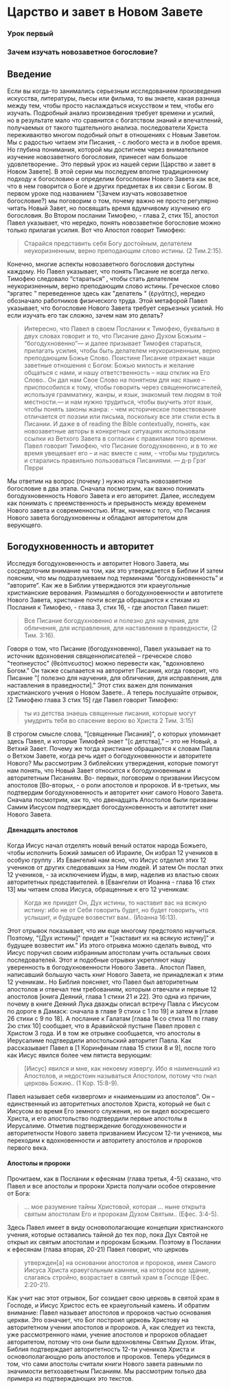 # Царство и завет в Новом Завете
### Урок первый
### Зачем изучать новозаветное богословие?

## Введение

Если вы когда-то занимались серьезным исследованием произведения искусства, литературы, пьесы или фильма, то вы знаете, какая разница между тем, чтобы просто наслаждаться искусством и тем, чтобы его изучать. Подробный анализ произведения требует времени и усилий, но в результате мало что сравнится с богатством знаний и впечатлений, получаемых от такого тщательного анализа.последователи Христа переживаютво многом подобный опыт в отношениях с Новым Заветом. Мы с радостью читаем эти Писания, - с любого места и в любое время. Но глубина понимания, которой мы достигнем через внимательное изучение новозаветного богословия, принесет нам большое удовлетворение..Это первый урок из нашей серии [Царство и завет в Новом Завете]. В этой серии мы последуем вполне традиционному подходу к богословию и определим богословии Нового Завета как все, что в нем говорится о Боге и других предметах в их связи с Богом. В первом уроке под названием "[Зачем изучать новозаветное богословие?) мы поговорим о том, почему важно не просто регулярно читать Новый Завет, но посвящать время вдумчивому изучению его богословия.Во Втором послании Тимофею, - глава 2, стих 15], апостол Павел указывает, что нередко, понять новозаветное богословие можно только прилагая усилия. Вот что Апостол говорит Тимофею:>Старайся представить себя Богу достойным, делателем неукоризненным, верно преподающим слово истины. (2 Тим.2:15).
>Конечно, многие аспекты новозаветного богословия доступны каждому. Но Павел указывает, что понять Писание не всегда легко. Тимофею следовало “стараться” , чтобы стать делателем неукоризненным, верно преподающим слово истины. Греческое слово “эргатес ” переведенное здесь как "делатель " (ἐργάτης), нередко обозначало работников физического труда. Этой метафорой Павел указывает, что богословие Нового Завета требует серьезных усилий. Но если изучать его так сложно, зачем нам это делать?>Интересно, что Павел в своем Послании к Тимофею, буквально в двух словах говорит и то, что Писание дано Духом Божьим – “богодухновенно”— и далее призывает Тимофея стараться, прилагать усилия, чтобы быть делателем неукоризненным, верно преподающим Божье Слово. Поистине Писание отражает наши заветные отношения с Богом: Божью милость и желание общаться с нами, и нашу ответственность – наш отклик на Его Слово.. Он дал нам Свое Слово на понятном для нас языке – приспособился к тому, чтобы говорить через священнописателей, используя грамматику, жанры, и язык, знакомый тем людям в той местности.— и нам нужно трудиться, чтобы выучить этот язык, чтобы понять законы жанра: - чем историческое повествование отличается от поэзии или письма, поскольку все эти стили есть в Писании. И даже в of reading the Bible contextually, понять, как новозаветные авторы в конкретных ситуациях использовали ссылки из Ветхого Завета в согласии с правилами того времени. Павел говорит Тимофею, что Писание богодухновенно, и в то же время увещевает его – и нас вместе с ним, - чтобы мы трудились и старались правильно пользоваться Писаниями. — д-р Грэг ПерриМы ответим на вопрос (почему ) нужно изучать новозаветное богословие в два этапа. Сначала посмотрим, как важно понимать богодухновенность Нового Завета и его авторитет. Далее, исследуем как понимать с преемственность и прерывность между временем Нового завета и современностью. Итак, начнем с того, что Писания Нового завета богодухновенны и обладают авторитетом для верующего.
 
## Богодухновенность и авторитет

Исследуя богодухновенность и авторитет Нового Завета, мы сосредоточим внимание на том, как это утверждается в Библии И затем поясним, что мы подразумеваем под терминами “богодухновенность” и “авторите”. Как же в Библии утверждаются эти краеугольные христианские верования.Размышляя о богодухновенности и автотитете Нового Завета, христиане почти всегда обращаются к стихам из Послания к Тимофею, - глава 3, стих 16, - где апостол Павел пишет:
>Все Писание богодухновенно и полезно для научения, для обличения, для исправления, для наставления в праведности, (2 Тим. 3:16).
Говоря о том, что Писание (богодухновенно), Павел указывает на то источник вдохновения священнописателей – греческое слово "теопнеустос" (θεόπνευστος) можно перевести как, "вдохновлено Богом." Он также ссылаается на авторитет Писания, когда говорит, что Писание "[ полезно для научения, для обличения, для исправления, для наставления в праведности]." Этот стих важен для понимания христианского учения о Новом Завете..А теперь послушайте отрывок, [2 Тимофею глава 3 стих 15] где Павел говорит Тимофею:

>ты из детства знаешь священные писания, которые могут умудрить тебя во спасение верою во Христа 2 Тим. 3:15)
В строгом смысле слова, "[священные Писания]", о которых упоминает здесь Павел, и которые Тимофей знает "[с детства]," – это не Новый, а Ветхий Завет. Почему же тогда христиане обращаются к словам Павла о Ветхом Завете, когда речь идет о богодухновенности и авторитете Нового?Мы рассмотрим 3 библейских утверждения, которые помогут нам понять, что Новый Завет относится к богодухновенным и авторитетным Писаниям. Во- первых, поговорим о призвании Иисусом апостолов [Во-вторых, - о роли апостолов и пророков. И в-третьих, мы подтвердим богодухновенность и авторитет книг самого Нового Завета. Сначала посмотрим, как то, что двенадцать Апостолов были призваны Самим Иисусом подтверждает богосдухновенность и автотитет книг Нового Завета.

#### Двенадцать апостолов

Когда Иисус начал отделять новый веный остаток народа Божьего, чтобы исполнить Божий замысел об Израиле, Он избрал 12 учеников в особую группу . Из Евангелий нам ясно, что Иисус отделил этих 12 учеников от других следовавших за Ним людей. И затем Он послал этих 12 учеников, - за исключением Иуды, в мир, наделив из властью своих авторитетных представителей.в [Евангелии от Иоанна - глава 16 стих 13] мы читаем слова Иисуса, обращенные к его 12 ученикам:
>Когда же приидет Он, Дух истины, то наставит вас на всякую истину: ибо не от Себя говорить будет, но будет говорить, что услышит, и будущее возвестит вам.. (Иоанна 16:13).
Этот отрывок показывает, что им еще многому предстояло научиться. Поэтому, "[Дух истины]" придет и "[наставит их на всякую истину]" и будущее возвестит им." Из этого отрывка можно сделать вывод, что Иисус поручил своим избранным апостолам учить остальных своих последователей. Этот и подобные отрывки укрепляют нашу уверенность в богодухновенности Нового Завета..Апостол Павел, написавший большую часть книг Нового Завета, не принадлежал к этим 12 ученикам.. Но Библия поясняет, что Павел был авторитетным апостолов и отвечал тем требованиям, которым отвечали и первые 12 апостолов [книга Деяний, глава 1 стихи 21 и 22]. Это одна из причин, почему в книге Деяний Лука дважды описал встречу Павла с Иисусом по дороге в Дамаск: сначала в главе 9 стихи с 1 по 19] и затем в [главе 26 стихи с 9 по 18]. А послание к Галатам [глава 1я со стиха 11 по главу 2ю стих 10] сообщает, что в Аравийской пустыне Павел провел с Христом 3 года. И в том же отрывке сообщается, что апостолы в Иерусалиме подтвердили апостольский авторитет Павла.Как рассказывает Павел в [1 Коринфянам глава 15 стихи 8 и 9], после того как Иисус явился более чем пятиста верующим:

>[Иисус) явился и мне, как некоему извергу.Ибо я наименьший из Апостолов, и недостоин называться Апостолом, потому что гнал церковь Божию.. (1 Кор. 15:8-9).
Павел называет себя «извергом» и «наименьшим из апостолов". Он – единственный из авторитетных апостолов Христа, который не был с Иисусом во время Его земного служения, но он видел воскресшего Христа, и его апостольство подтвердили первые апостолы в Иерусалиме.Отметив подтверждение богодухновенности и авторитетности Нового завета призванием Иисусом 12-ти учеников, мы переходим к вдохновенности и авторитету апостолов и пророков первого века.

#### Апостолы и пророки
Прочитаем, как в Послании к ефесянам (глава третья, 4-5) сказано, что Павел и все апостолы и пророки Христа получали особое откровение от Бога:
>… мое разумение тайны Христовой,которая … ныне открыта святым апостолам Его и пророкам Духом Святым.. (Ефес. 3:4-5).
Здесь Павел имеет в виду основополагающие концепции христианского учения, которые оставались тайной до тех пор, пока Дух Святой не открыл их святым апостолам и пророкам Божьим.Поэтому в Послании к ефесянам (глава вторая, 20-21) Павел говорит, что церковь
>утвержден[а] на основании апостолов и пророков, имея Самого Иисуса Христа краеугольным камнем, на котором все здание, слагаясь стройно, возрастает в святый храм в Господе (Ефес. 2:20-21).
Как учит нас этот отрывок, Бог созидает свою церковь в святой храм в Господе, и Иисус Христос есть ее краеугольный камень. И обратим внимание: Павел называет апостолов и пророков частью основания церкви. Это означает, что Бог построил церковь Христову на авторитетном учении апостолов и пророков. А, как следует из текста, уже рассмотренного нами, учение апостолов и пророков обладает авторитетом, потому что они были вдохновлены Святым Духом.Итак, Библия подтверждает авторитетность 12-ти учеников Христа и основополагающую роль апостолов и пророков. Теперь убедимся в том, что сами апостолы считали книги Нового завета равными по значимости ветхозаветным Писаниям. Мы рассмотрим только два примера из подтверждающих это текстов.